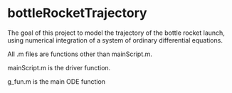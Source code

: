 # bottleRocketTrajectory
The goal of this project to model the trajectory of the bottle rocket launch, using numerical integration of a system of ordinary differential equations. 

All .m files are  functions other than mainScript.m.

mainScript.m is the driver function. 

g_fun.m is the main ODE function
